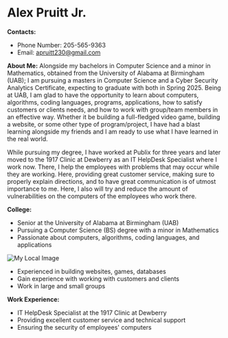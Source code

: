 # Alex Pruitt Jr.

**Contacts:**

- Phone Number: 205-565-9363
- Email: [apruitt230@gmail.com](mailto:apruitt230@gmail.com)

**About Me:**
Alongside my bachelors in Computer Science and a minor in Mathematics, obtained from the University of Alabama at Birmingham (UAB); I am pursuing a masters in Computer Science and a Cyber Security Analytics Certificate, expecting to graduate with both in Spring 2025. Being at UAB, I am glad to have the opportunity to learn about computers, algorithms, coding languages, programs, applications, how to satisfy customers or clients needs, and how to work with group/team members in an effective way. Whether it be building a full-fledged video game, building a website, or some other type of program/project, I have had a blast learning alongside my friends and I am ready to use what I have learned in the real world. 

While pursuing my degree, I have worked at Publix for three years and later moved to the 1917 Clinic at Dewberry as an IT HelpDesk Specialist where I work now. There, I help the employees with problems that may occur while they are working. Here, providing great customer service, making sure to properly explain directions, and to have great communication is of utmost importance to me. Here, I also will try and reduce the amount of vulnerabilities on the computers of the employees who work there.


**College:**
- Senior at the University of Alabama at Birmingham (UAB)
- Pursuing a Computer Science (BS) degree with a minor in Mathematics
- Passionate about computers, algorithms, coding languages, and applications


![My Local Image](Downloads/AlexResume_Dec.2024.png)

- Experienced in building websites, games, databases
- Gain experience with working with customers and clients
- Work in large and small groups

**Work Experience:**
- IT HelpDesk Specialist at the 1917 Clinic at Dewberry
- Providing excellent customer service and technical support
- Ensuring the security of employees' computers

